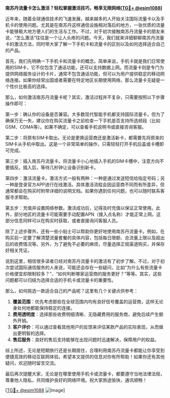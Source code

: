 **南苏丹流量卡怎么激活？轻松掌握激活技巧，畅享无限网络[[TG💪+ @esim1088](https://t.me/s/esim1088)]**

近年来，随着全球通信技术的飞速发展，越来越多的人开始关注国际流量卡以及手机卡的使用问题。尤其是在南苏丹这样通信设施相对落后的地方，一张优质的流量卡能够极大地方便人们的生活与工作。不过，对于初次接触南苏丹流量卡的朋友来说，“怎么激活”往往是一个让人头疼的问题。今天，我们就来详细聊聊南苏丹流量卡的激活方法，同时带大家了解一下手机卡和流量卡的区别以及如何选择适合自己的产品。

首先，我们先明确一下手机卡和流量卡的概念。简单来说，手机卡就是我们日常使用的SIM卡，它不仅包含了通话功能，还可以支持数据上网。而流量卡则是专门为提供网络服务设计的卡片，通常不包含通话功能，但可以为用户提供稳定的移动网络连接。如果你经常出国或者需要在特定地区长期使用网络，那么流量卡无疑是一个性价比极高的选择。

那么，如何激活南苏丹流量卡呢？其实，激活过程并不复杂，只需要按照以下步骤操作即可：

第一步：确认你的设备是否兼容。大多数现代智能手机都支持国际流量卡，但为了确保万无一失，建议你在购买流量卡之前检查一下手机是否支持所选频段（比如GSM、CDMA等）。如果不确定，可以查看手机说明书或直接咨询客服。

第二步：将原有SIM卡取出。无论是更换运营商还是激活新卡，都需要先将原来的SIM卡从手机中取出。这是一个非常简单的操作，只需轻轻打开手机后盖或卡槽即可完成。

第三步：插入南苏丹流量卡。将流量卡小心地插入手机的SIM卡槽中，注意方向不要插反。插入后，等待几秒钟让设备识别新卡。

第四步：激活流量卡。激活方式一般有两种：一种是通过发送短信给指定号码；另一种是登录官方APP进行在线激活。具体激活流程会因运营商不同而有所差异，但通常都会在购买时附带详细的说明文档。如果你遇到任何问题，也可以随时联系客服寻求帮助。

第五步：充值并设置网络参数。激活成功后，记得及时充值以保证正常使用。此外，部分地区的流量卡可能需要手动配置APN（接入点名称）才能正常上网。这部分信息同样可以在购买时获取，或者直接询问客服人员。

除了上述步骤外，还有一些小贴士可以帮助你更好地使用南苏丹流量卡。例如，在购买前一定要了解清楚流量套餐的具体内容，包括每日限额、总流量上限以及超出后的收费情况等。另外，为了避免不必要的麻烦，尽量选择正规渠道购买，并保存好相关凭证。

说到这里，相信很多读者已经对南苏丹流量卡的激活有了初步了解。不过，对于初次尝试国际通信服务的人来说，可能还会存在一些疑问，比如“为什么有些流量卡价格便宜却限制较多？”、“如何判断哪家运营商的服务更好？”等等。其实，这些问题都可以归结为选择合适的手机卡或流量卡的重要性。

那么，如何挑选一款适合自己的产品呢？这里有几个关键点供参考：

1. **覆盖范围**：优先考虑那些在全球范围内均有良好信号覆盖的运营商，这样无论身处何地都能保持稳定的连接。
2. **费用透明度**：选择那些收费明细清晰、无隐藏费用的服务商，避免后续产生额外开销。
3. **客户评价**：可以通过查看其他用户的反馈来评估某款产品的实际表现，从而做出更明智的选择。
4. **售后服务**：良好的售后支持能够在出现问题时迅速解决，保障用户的权益。

综上所述，无论是短期旅行还是长期居住，合理利用南苏丹流量卡都能让你享受到便捷高效的移动互联网体验。希望本文提供的信息对你有所帮助！如果你还有其他疑问，欢迎随时留言交流。

最后再次提醒大家，无论是在哪里使用手机卡或流量卡，都要遵守当地法律法规，尊重他人隐私，共同维护良好的网络环境。祝大家旅途愉快，通讯顺畅！

[[TG💪+ @esim1088](https://t.me/s/esim1088) ![Image](https://i.postimg.cc/4NQfJmqS/Snipaste-2025-05-13-00-14-12.png)]